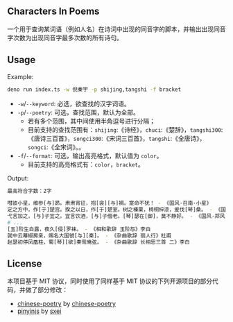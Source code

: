 ## Characters In Poems

一个用于查询某词语（例如人名）在诗词中出现的同音字的脚本，并输出出现同音字次数为出现同音字最多次数的所有诗句。

## Usage

Example:

```bash
deno run index.ts -w 倪秦宇 -p shijing,tangshi -f bracket 
```

- `-w`/`--keyword`: 必选，欲查找的汉字词语。
- `-p`/`--poetry`: 可选，查找范围，默认为全部。
    - 若有多个范围，其中间使用半角逗号进行分隔；
    - 目前支持的查找范围有：`shijing`:《诗经》，`chuci`:《楚辞》，`tangshi300`:《唐诗三百首》，`songci300`:《宋词三百首》，`tangshi`:《全唐诗》，`songci`:《全宋词》。。
- `-f`/`--format`: 可选，输出高亮格式，默认值为 `color`。
    - 目前支持的高亮格式有：`color`，`bracket`。

Output:

```bash
最高符合字数：2字

嘒彼小星，维参[与]昴。肃肃宵征，抱[衾][与]裯。寔命不犹！ - 《国风·召南·小星》
定之方中，作[于]楚宫。揆之以日，作[于]楚室。树之榛栗，椅桐梓漆，爰伐[琴]桑。 - 《国风·鄘风·定之方中》
弋言加之，[与]子宜之。宜言饮酒，[与]子偕老。[琴]瑟在[御]，莫不静好。 - 《国风·郑风·女曰鸡鸣》
# ...
[玉]阶生白露，夜久[侵]罗袜。 - 《相和歌辞 玉阶怨》李白
就中云幕椒房亲，赐名大国虢[与][秦]。 - 《杂曲歌辞 丽人行》杜甫
赵瑟初停凤凰柱，蜀[琴][欲]奏鸳鸯弦。 - 《杂曲歌辞 长相思三首 二》李白
```

## License

本项目基于 MIT 协议，同时使用了同样基于 MIT 协议的下列开源项目的部分代码，并做了部分修改：

- [chinese-poetry](https://github.com/chinese-poetry/chinese-poetry) by [chinese-poetry](https://github.com/chinese-poetry)
- [pinyinjs](https://github.com/sxei/pinyinjs) by [sxei](https://github.com/sxei)